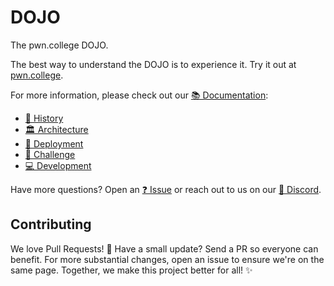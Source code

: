 # DOJO

The pwn.college DOJO.

The best way to understand the DOJO is to experience it.
Try it out at [pwn.college](https://pwn.college).

For more information, please check out our [📚 Documentation](./docs):
- [📜 History](./docs/history.md)
- [🏛️ Architecture](./docs/architecture.md)
- [🚀 Deployment](./docs/deployment.md)
- [🚩 Challenge](./docs/challenge.md)
- [💻 Development](./docs/development.md)

Have more questions? Open an [❓ Issue](../../issues) or reach out to us on our [💬 Discord](https://discord.gg/pwncollege).

## Contributing

We love Pull Requests! 🌟
Have a small update?
Send a PR so everyone can benefit.
For more substantial changes, open an issue to ensure we're on the same page.
Together, we make this project better for all! ✨
